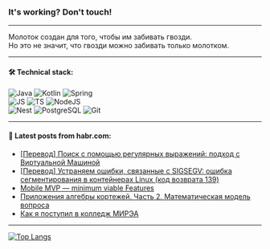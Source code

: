 ### It's working? Don't touch!

---
Молоток создан для того, чтобы им забивать гвозди. <br>
Но это не значит, что гвозди можно забивать только молотком.

---

#### 🛠️ Technical stack:

![Java](https://img.shields.io/badge/Java-informational?logo=Oracle&style=flat&logoColor=white&color=FF4500)
![Kotlin](https://img.shields.io/badge/Kotlin-informational?logo=Kotlin&style=flat&logoColor=white&color=774D97)
![Spring](https://img.shields.io/badge/SpringBoot-informational?logo=SpringBoot&style=flat&logoColor=white&color=6DB33F) <br>
![JS](https://img.shields.io/badge/JS-informational?logo=javaScript&style=flat&logoColor=black&color=F7Df1E)
![TS](https://img.shields.io/badge/TypeScript-informational?logo=typeScript&style=flat&logoColor=black&color=0667A8)
![NodeJS](https://img.shields.io/badge/NodeJS-informational?logo=node.js&style=flat&logoColor=white&color=70A760) <br>
![Nest](https://img.shields.io/badge/NestJS-informational?logo=NestJS&style=flat&logoColor=white&color=E0234E)
![PostgreSQL](https://img.shields.io/badge/PostgreSQL-informational?logo=PostgreSQL&style=flat&logoColor=white&color=DAA520)
![Git](https://img.shields.io/badge/Git-informational?logo=git&style=flat&logoColor=white&color=778899)

___

#### 💬 Latest posts from habr.com:

<!-- BLOG-POST-LIST:START -->
- [[Перевод] Поиск с помощью регулярных выражений: подход с Виртуальной Машиной](https://habr.com/ru/articles/759372/?utm_source=habrahabr&utm_medium=rss&utm_campaign=759372)
- [[Перевод] Устраняем ошибки, связанные с SIGSEGV: ошибка сегментирования в контейнерах Linux &lpar;код возврата 139&rpar;](https://habr.com/ru/companies/timeweb/articles/763062/?utm_source=habrahabr&utm_medium=rss&utm_campaign=763062)
- [Mobile MVP — minimum viable Features](https://habr.com/ru/articles/763082/?utm_source=habrahabr&utm_medium=rss&utm_campaign=763082)
- [Приложения алгебры кортежей. Часть 2. Математическая модель вопроса](https://habr.com/ru/articles/763004/?utm_source=habrahabr&utm_medium=rss&utm_campaign=763004)
- [Как я поступил в колледж МИРЭА](https://habr.com/ru/articles/763064/?utm_source=habrahabr&utm_medium=rss&utm_campaign=763064)
<!-- BLOG-POST-LIST:END -->

---
[![Top Langs](https://github-readme-stats-git-master-advtsetting-gmailcom.vercel.app/api/top-langs/?username=zloylis&langs_count=10&hide_title=false&title_color=e6edf3&size_weight=0.5&count_weight=0.5&layout=compact&hide_border=true&theme=dracula)](https://github.com/zloylis)

<!-- ![GitHub stats](https://github-readme-stats-git-master-advtsetting-gmailcom.vercel.app/api?username=zloylis&show_icons=true&hide_border=true&theme=dracula&hide_title=true&include_all_commits=true&count_private=true&hide=contribs&hide_rank=true) -->

